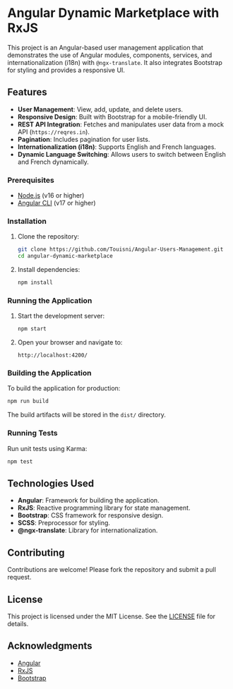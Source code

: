 # Angular Dynamic Marketplace with RxJS

This project is an Angular-based user management application that demonstrates the use of Angular modules, components, services, and internationalization (i18n) with `@ngx-translate`. It also integrates Bootstrap for styling and provides a responsive UI.

## Features

- **User Management**: View, add, update, and delete users.
- **Responsive Design**: Built with Bootstrap for a mobile-friendly UI.
- **REST API Integration**: Fetches and manipulates user data from a mock API (`https://reqres.in`).
- **Pagination**: Includes pagination for user lists.
- **Internationalization (i18n)**: Supports English and French languages.
- **Dynamic Language Switching**: Allows users to switch between English and French dynamically.

### Prerequisites

- [Node.js](https://nodejs.org/) (v16 or higher)
- [Angular CLI](https://angular.io/cli) (v17 or higher)

### Installation

1. Clone the repository:
   ```bash
   git clone https://github.com/Touisni/Angular-Users-Management.git
   cd angular-dynamic-marketplace
   ```

2. Install dependencies:
   ```bash
   npm install
   ```

### Running the Application

1. Start the development server:
   ```bash
   npm start
   ```

2. Open your browser and navigate to:
   ```
   http://localhost:4200/
   ```

### Building the Application

To build the application for production:
```bash
npm run build
```

The build artifacts will be stored in the `dist/` directory.

### Running Tests

Run unit tests using Karma:
```bash
npm test
```

## Technologies Used

- **Angular**: Framework for building the application.
- **RxJS**: Reactive programming library for state management.
- **Bootstrap**: CSS framework for responsive design.
- **SCSS**: Preprocessor for styling.
- **@ngx-translate**: Library for internationalization.

## Contributing

Contributions are welcome! Please fork the repository and submit a pull request.

## License

This project is licensed under the MIT License. See the [LICENSE](LICENSE) file for details.

## Acknowledgments

- [Angular](https://angular.io/)
- [RxJS](https://rxjs.dev/)
- [Bootstrap](https://getbootstrap.com/)
